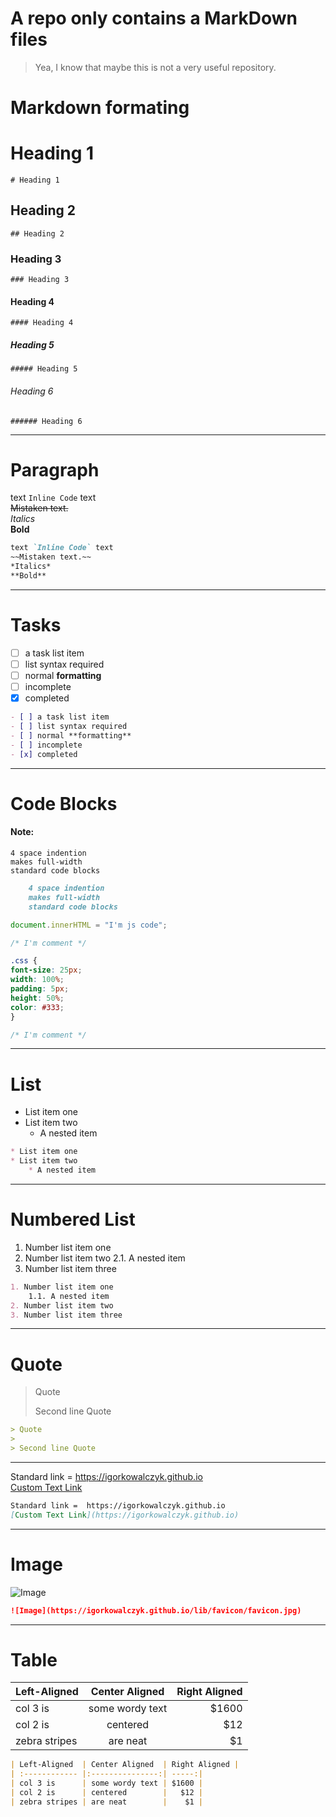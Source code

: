 # A repo only contains a MarkDown files
> Yea, I know that maybe this is not a very useful repository.

# Markdown formating

# Heading 1
`# Heading 1`

## Heading 2
`## Heading 2`

### Heading 3
`### Heading 3`

#### Heading 4
`#### Heading 4`

##### Heading 5
`##### Heading 5`

###### Heading 6
`###### Heading 6`

---

# Paragraph

text `Inline Code` text		
~~Mistaken text.~~	
*Italics*	
**Bold**	

```markdown
text `Inline Code` text		
~~Mistaken text.~~	
*Italics*	
**Bold**	
```

---

# Tasks

- [ ] a task list item
- [ ] list syntax required
- [ ] normal **formatting**
- [ ] incomplete
- [x] completed

```markdown
- [ ] a task list item
- [ ] list syntax required
- [ ] normal **formatting**
- [ ] incomplete
- [x] completed
```

---

# Code Blocks

#### Note:
    4 space indention
    makes full-width
    standard code blocks
	
```markdown
    4 space indention
    makes full-width
    standard code blocks
```


```js
document.innerHTML = "I'm js code";

/* I'm comment */
```

```css
.css {
font-size: 25px;
width: 100%;
padding: 5px;
height: 50%;
color: #333;
}

/* I'm comment */
```

---

# List

* List item one
* List item two
    * A nested item


```markdown
* List item one
* List item two
    * A nested item
```

---

# Numbered List

1. Number list item one		
2. Number list item two
	2.1. A nested item
3. Number list item three

```markdown
1. Number list item one		
	1.1. A nested item
2. Number list item two
3. Number list item three
```

---

# Quote

> Quote
> 
> Second line Quote

```markdown
> Quote
> 
> Second line Quote
```


---

Standard link =  https://igorkowalczyk.github.io <br>
[Custom Text Link](https://igorkowalczyk.github.io)

```markdown
Standard link =  https://igorkowalczyk.github.io
[Custom Text Link](https://igorkowalczyk.github.io)
```

---

# Image

![Image](https://igorkowalczyk.github.io/lib/favicon/favicon.jpg)

```markdown
![Image](https://igorkowalczyk.github.io/lib/favicon/favicon.jpg)
```

---

# Table

| Left-Aligned  | Center Aligned  | Right Aligned |
| :------------ |:---------------:| -----:|
| col 3 is      | some wordy text | $1600 |
| col 2 is      | centered        |   $12 |
| zebra stripes | are neat        |    $1 |

```markdown
| Left-Aligned  | Center Aligned  | Right Aligned |
| :------------ |:---------------:| -----:|
| col 3 is      | some wordy text | $1600 |
| col 2 is      | centered        |   $12 |
| zebra stripes | are neat        |    $1 |
```
